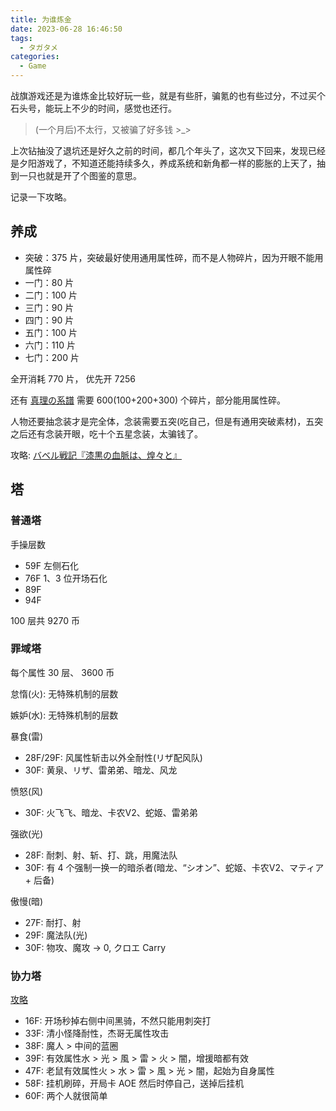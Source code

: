 ```yaml
---
title: 为谁炼金
date: 2023-06-28 16:46:50
tags:
  - タガタメ
categories:
  - Game
---
```


战旗游戏还是为谁炼金比较好玩一些，就是有些肝，骗氪的也有些过分，不过买个石头号，能玩上不少的时间，感觉也还行。  
>(一个月后)不太行，又被骗了好多钱 >_> 

上次钻抽没了退坑还是好久之前的时间，都几个年头了，这次又下回来，发现已经是夕阳游戏了，不知道还能持续多久，养成系统和新角都一样的膨胀的上天了，抽到一只也就是开了个图鉴的意思。 

记录一下攻略。
<!--more-->

## 养成
- 突破：375 片，突破最好使用通用属性碎，而不是人物碎片，因为开眼不能用属性碎
- 一门：80 片 
- 二门：100 片 
- 三门：90 片 
- 四门：90 片 
- 五门：100 片 
- 六门：110 片 
- 七门：200 片 

全开消耗 770 片， 优先开 7256 

还有 [真理の系譜](https://game8.jp/tagatame/370442) 需要 600(100+200+300) 个碎片，部分能用属性碎。

人物还要抽念装才是完全体，念装需要五突(吃自己，但是有通用突破素材)，五突之后还有念装开眼，吃十个五星念装，太骗钱了。

攻略:
[バベル戦記『漆黒の血脈は、煌々と』](https://www.youtube.com/watch?v=Scssyedk25)

## 塔
### 普通塔
手操层数  
 - 59F 左侧石化
 - 76F 1、3 位开场石化
 - 89F 
 - 94F 

100 层共 9270 币

### 罪域塔  
每个属性 30 层、 3600 币

怠惰(火): 无特殊机制的层数

嫉妒(水): 无特殊机制的层数

暴食(雷)
 - 28F/29F: 风属性斩击以外全耐性(リザ配风队)
 - 30F: 黄泉、リザ、雷弟弟、暗龙、风龙

愤怒(风)    
 - 30F: 火飞飞、暗龙、卡农V2、蛇姬、雷弟弟

强欲(光)
 - 28F: 耐刺、射、斩、打、跳，用魔法队
 - 30F: 有 4 个强制一换一的暗杀者(暗龙、“シオン”、蛇姬、卡农V2、マティア + 后备)

傲慢(暗) 
 - 27F: 耐打、射
 - 29F: 魔法队(光)
 - 30F: 物攻、魔攻 -> 0, クロエ Carry 

### 协力塔
[攻略](https://seesaawiki.jp/tagatamekouryaku/d/%b0%db%c1%d8%b3%a6%a5%e1%a5%d3%a5%a6%a5%b9)
 - 16F: 开场秒掉右侧中间黑骑，不然只能用刺突打
 - 33F: 清小怪降耐性，杰哥无属性攻击
 - 38F: 魔人 > 中间的蓝圈
 - 39F: 有效属性水 > 光 > 風 > 雷 > 火 > 闇，增援暗都有效
 - 47F: 老鼠有效属性火 > 水 > 雷 > 風 > 光 > 闇，起始为自身属性
 - 58F: 挂机刷碎，开局卡 AOE 然后时停自己，送掉后挂机
 - 60F: 两个人就很简单